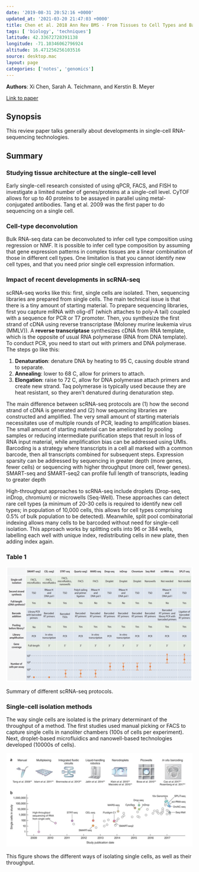 ```yaml
---
date: '2019-08-31 20:52:16 +0000'
updated_at: '2021-03-20 21:47:03 +0000'
title: Chen et al. 2018 Ann Rev BMS - From Tissues to Cell Types and Back - Single-Cell Gene Expression Analysis of Tissue Architecture
tags: [ 'biology', 'techniques']
latitude: 42.33672728391138
longitude: -71.10346062796924
altitude: 16.471256256103516
source: desktop.mac
layout: page
categories: ['notes', 'genomics']
---
```


**Authors**: Xi Chen, Sarah A. Teichmann, and Kerstin B. Meyer

[Link to paper](https://www.annualreviews.org/doi/abs/10.1146/annurev-biodatasci-080917-013452)

## Synopsis

This review paper talks generally about developments in single-cell RNA-sequencing technologies.

## Summary

### Studying tissue architecture at the single-cell level

Early single-cell research consisted of using qPCR, FACS, and FISH to investigate a limited number of genes/proteins at a single-cell level. CyTOF allows for up to 40 proteins to be assayed in parallel using metal-conjugated antibodies. Tang et al. 2009 was the first paper to do sequencing on a single cell.

### Cell-type deconvolution

Bulk RNA-seq data can be deconvoluted to infer cell type composition using regression or NMF. It is possible to infer cell type composition by assuming that gene expression patterns in complex tissues are a linear combination of those in different cell types. One limitation is that you cannot identify new cell types, and that you need prior single cell expression information.

### Impact of recent developments in scRNA-seq

scRNA-seq works like this: first, single cells are isolated. Then, sequencing libraries are prepared from single cells. The main technical issue is that there is a tiny amount of starting material. To prepare sequencing libraries, first you capture mRNA with olig-dT (which attaches to poly-A tail) coupled with a sequence for PCR or T7 promoter. Then, you synthesize the first strand of cDNA using reverse transcriptase (Moloney murine leukemia virus (MMLV)). A **reverse transcriptase** synthesizes cDNA from RNA template, which is the opposite of usual RNA polymerase (RNA from DNA template). To conduct PCR, you need to start out with primers and DNA polymerase. The steps go like this:

1. **Denaturation**: denature DNA by heating to 95 C, causing double strand to separate.
2. **Annealing**: lower to 68 C, allow for primers to attach.
3. **Elongation**: raise to 72 C, allow for DNA polymerase attach primers and create new strand. Taq polymerase is typically used because they are heat resistant, so they aren’t denatured during denaturation step.

The main difference between scRNA-seq protocols are (1) how the second strand of cDNA is generated and (2) how sequencing libraries are constructed and amplified. The very small amount of starting materials necessitates use of multiple rounds of PCR, leading to amplification biases. The small amount of starting material can be ameliorated by pooling samples or reducing intermediate purification steps that result in loss of RNA input material, while amplification bias can be addressed using UMIs. Barcoding is a strategy where transcripts in a cell all marked with a common barcode, then all transcripts combined for subsequent steps. Expression sparsity can be addressed by sequencing in greater depth (more genes, fewer cells) or sequencing with higher throughput (more cell, fewer genes). SMART-seq and SMART-seq2 can profile full length of transcripts, leading to greater depth

High-throughput approaches to scRNA-seq include droplets (Drop-seq, inDrop, chromium) or microwells (Seq-Well). These approaches can detect rare cell types (a minimum of 20-30 cells is required to identify new cell types; in population of 10,000 cells, this allows for cell types comprising 0.5% of bulk population to be detected). Meanwhile, split pool combinatorial indexing allows many cells to be barcoded without need for single-cell isolation. This approach works by splitting cells into 96 or 384 wells, labelling each well with unique index, redistributing cells in new plate, then adding index again.

### Table 1

![4b496b6f-9cae-41be-8e23-30bfc76c76e7.png](/assets/4b496b6f-9cae-41be-8e23-30bfc76c76e7.png)

Summary of different scRNA-seq protocols.

### Single-cell isolation methods

The way single cells are isolated is the primary determinant of the throughput of a method. The first studies used manual picking or FACS to capture single cells in nanoliter chambers (100s of cells per experiment). Next, droplet-based microfluidics and nanowell-based technologies developed (10000s of cells).

![b351bd91-1b99-4caf-bd0c-fe97af8e3ff8.png](/assets/b351bd91-1b99-4caf-bd0c-fe97af8e3ff8.png)

This figure shows the different ways of isolating single cells, as well as their throughput.

